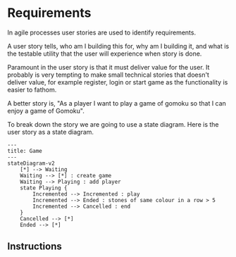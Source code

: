 # Requirements

In agile processes user stories are used to identify requirements.

A user story tells, who am I building this for, why am I building it, and what is the testable utility that the user will experience when story is done.

Paramount in the user story is that it must deliver value for the user. It probably is very tempting to make small technical stories that doesn't deliver value, for example register, login or start game as the functionality is easier to fathom.

A better story is, "As a player I want to play a game of gomoku so that I can enjoy a game of Gomoku".

To break down the story we are going to use a state diagram. Here is the user story as a state diagram.

```mermaid
---
title: Game
---
stateDiagram-v2
    [*] --> Waiting
    Waiting --> [*] : create game
    Waiting --> Playing : add player
    state Playing {
        Incremented --> Incremented : play
        Incremented --> Ended : stones of same colour in a row > 5
        Incremented --> Cancelled : end
    }
    Cancelled --> [*]
    Ended --> [*]
```

## Instructions
